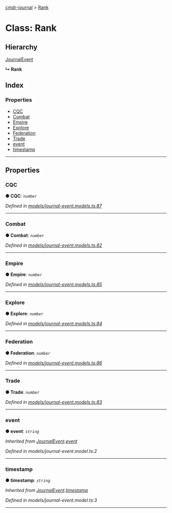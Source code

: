 [cmdr-journal](../README.md) > [Rank](../classes/rank.md)



# Class: Rank

## Hierarchy


 [JournalEvent](journalevent.md)

**↳ Rank**







## Index

### Properties

* [CQC](rank.md#cqc)
* [Combat](rank.md#combat)
* [Empire](rank.md#empire)
* [Explore](rank.md#explore)
* [Federation](rank.md#federation)
* [Trade](rank.md#trade)
* [event](rank.md#event)
* [timestamp](rank.md#timestamp)



---
## Properties
<a id="cqc"></a>

###  CQC

**●  CQC**:  *`number`* 

*Defined in [models/journal-event.models.ts:87](https://github.com/chrisbruford/cmdr-journal/blob/52f6f4c/src/models/journal-event.models.ts#L87)*





___

<a id="combat"></a>

###  Combat

**●  Combat**:  *`number`* 

*Defined in [models/journal-event.models.ts:82](https://github.com/chrisbruford/cmdr-journal/blob/52f6f4c/src/models/journal-event.models.ts#L82)*





___

<a id="empire"></a>

###  Empire

**●  Empire**:  *`number`* 

*Defined in [models/journal-event.models.ts:85](https://github.com/chrisbruford/cmdr-journal/blob/52f6f4c/src/models/journal-event.models.ts#L85)*





___

<a id="explore"></a>

###  Explore

**●  Explore**:  *`number`* 

*Defined in [models/journal-event.models.ts:84](https://github.com/chrisbruford/cmdr-journal/blob/52f6f4c/src/models/journal-event.models.ts#L84)*





___

<a id="federation"></a>

###  Federation

**●  Federation**:  *`number`* 

*Defined in [models/journal-event.models.ts:86](https://github.com/chrisbruford/cmdr-journal/blob/52f6f4c/src/models/journal-event.models.ts#L86)*





___

<a id="trade"></a>

###  Trade

**●  Trade**:  *`number`* 

*Defined in [models/journal-event.models.ts:83](https://github.com/chrisbruford/cmdr-journal/blob/52f6f4c/src/models/journal-event.models.ts#L83)*





___

<a id="event"></a>

###  event

**●  event**:  *`string`* 

*Inherited from [JournalEvent](journalevent.md).[event](journalevent.md#event)*

*Defined in models/journal-event.model.ts:2*





___

<a id="timestamp"></a>

###  timestamp

**●  timestamp**:  *`string`* 

*Inherited from [JournalEvent](journalevent.md).[timestamp](journalevent.md#timestamp)*

*Defined in models/journal-event.model.ts:3*





___


